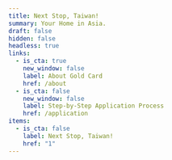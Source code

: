 ```yaml
---
title: Next Stop, Taiwan!
summary: Your Home in Asia.
draft: false
hidden: false
headless: true
links:
  - is_cta: true
    new_window: false
    label: About Gold Card
    href: /about
  - is_cta: false
    new_window: false
    label: Step-by-Step Application Process
    href: /application
items:
  - is_cta: false
    label: Next Stop, Taiwan!
    href: "1"
---
```

<!-- This text will never be seen -->